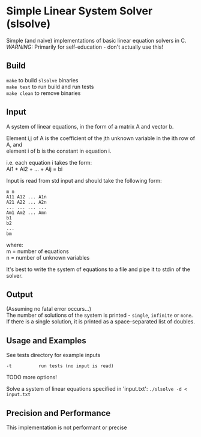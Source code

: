 # Simple Linear System Solver (slsolve)
Simple (and naive) implementations of basic linear equation solvers in C.  
*WARNING:* Primarily for self-education - don't actually use this!

## Build
`make` to build `slsolve` binaries  
`make test` to run build and run tests  
`make clean` to remove binaries

## Input
A system of linear equations, in the form of a matrix A and vector b.

Element i,j of A is the coefficient of the jth unknown variable in the ith row of A, and  
element i of b is the constant in equation i.

i.e. each equation i takes the form:  
    Ai1 + Ai2 + ... + Aij = bi

Input is read from std input and should take the following form:
```
m n
A11 A12 ... A1n
A21 A22 ... A2n
... ... ... ...
Am1 Am2 ... Amn
b1
b2
...
bm
```
where:  
m = number of equations  
n = number of unknown variables  

It's best to write the system of equations to a file and pipe it to stdin of the solver.

## Output
(Assuming no fatal error occurs...)  
The number of solutions of the system is printed - `single`, `infinite` or `none`.  
If there is a single solution, it is printed as a space-separated list of doubles.

## Usage and Examples
See tests directory for example inputs
```
-t          run tests (no input is read)
```
TODO more options!

Solve a system of linear equations specified in 'input.txt':
```./slsolve -d < input.txt```

## Precision and Performance
This implementation is not performant or precise


